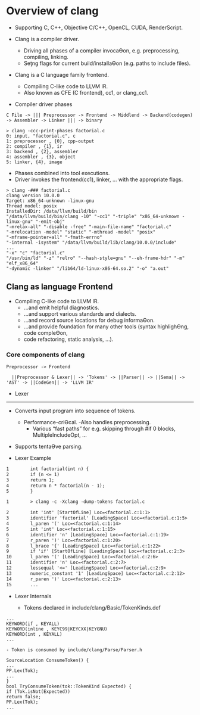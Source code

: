 # Overview of clang

- Supporting C, C++, Objective C/C++, OpenCL, CUDA, RenderScript.

- Clang is a compiler driver.
    - Driving all phases of a compiler invocaƟon, e.g. preprocessing, compiling, linking.
    - Seƫng flags for current build/installaƟon (e.g. paths to include files).

- Clang is a C language family frontend.
    - Compiling C-like code to LLVM IR.
    - Also known as CFE (C frontend), cc1, or clang_cc1.

- Compiler driver phases

```
C File -> ||| Preprocessor -> Frontend -> Middlend -> Backend(codegen) -> Assembler -> Linker ||| -> binary
```

```
> clang -ccc-print-phases factorial.c
0: input, "factorial.c", c
1: preprocessor , {0}, cpp-output
2: compiler , {1}, ir
3: backend , {2}, assembler
4: assembler , {3}, object
5: linker, {4}, image
```

- Phases combined into tool executions.
- Driver invokes the frontend(cc1), linker, ... with the appropriate flags.

```
> clang -### factorial.c
clang version 10.0.0
Target: x86_64-unknown -linux-gnu
Thread model: posix
InstalledDir: /data/llvm/build/bin
"/data/llvm/build/bin/clang -10" "-cc1" "-triple" "x86_64-unknown -linux-gnu" "-emit-obj"
"-mrelax-all" "-disable -free" "-main-file-name" "factorial.c"
"-mrelocation -model" "static" "-mthread -model" "posix"
"-mframe-pointer=all" "-fmath-errno"
"-internal -isystem" "/data/llvm/build/lib/clang/10.0.0/include"
...
"-x" "c" "factorial.c"
"/usr/bin/ld" "-z" "relro" "--hash-style=gnu" "--eh-frame-hdr" "-m" "elf_x86_64"
"-dynamic -linker" "/lib64/ld-linux-x86-64.so.2" "-o" "a.out"

```

## Clang as language Frontend

- Compiling C-like code to LLVM IR.
    - …and emit helpful diagnostics.
    - …and support various standards and dialects.
    - …and record source locations for debug informaƟon.
    - …and provide foundation for many other tools (syntax highlighƟng, code compleƟon,
    - code refactoring, static analysis, …).

### Core components of clang

```
Preprocessor -> Frontend
```

```
  ||Preprocessor & Lexer|| -> 'Tokens' -> ||Parser|| -> ||Sema|| -> 'AST' -> ||CodeGen|| -> 'LLVM IR'
```

- Lexer
--------

- Converts input program into sequence of tokens.
    - Performance-criƟcal.
        -Also handles preprocessing.
        - Various “fast paths” for e.g. skipping through #if 0 blocks, MultipleIncludeOpt, …
- Supports tentaƟve parsing.

- Lexer Example


```lex
1        int factorial(int n) {
2        if (n <= 1)
3        return 1;
4        return n * factorial(n - 1);
5        }

1        > clang -c -Xclang -dump-tokens factorial.c

2        int 'int' [StartOfLine] Loc=<factorial.c:1:1>
3        identifier 'factorial' [LeadingSpace] Loc=<factorial.c:1:5>
4        l_paren '(' Loc=<factorial.c:1:14>
5        int 'int' Loc=<factorial.c:1:15>
6        identifier 'n' [LeadingSpace] Loc=<factorial.c:1:19>
7        r_paren ')' Loc=<factorial.c:1:20>
8        l_brace '{' [LeadingSpace] Loc=<factorial.c:1:22>
9        if 'if' [StartOfLine] [LeadingSpace] Loc=<factorial.c:2:3>
10       l_paren '(' [LeadingSpace] Loc=<factorial.c:2:6>
11       identifier 'n' Loc=<factorial.c:2:7>
12       lessequal '<=' [LeadingSpace] Loc=<factorial.c:2:9>
13       numeric_constant '1' [LeadingSpace] Loc=<factorial.c:2:12>
14       r_paren ')' Loc=<factorial.c:2:13>
15       ...
```

- Lexer Internals

    - Tokens declared in include/clang/Basic/TokenKinds.def
```
...
KEYWORD(if , KEYALL)
KEYWORD(inline , KEYC99|KEYCXX|KEYGNU)
KEYWORD(int , KEYALL)
...
```

    - Token is consumed by include/clang/Parse/Parser.h

```
SourceLocation ConsumeToken() {
...
PP.Lex(Tok);
...
}
bool TryConsumeToken(tok::TokenKind Expected) {
if (Tok.isNot(Expected))
return false;
PP.Lex(Tok);
...
```



